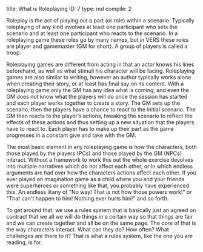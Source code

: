 title:          What is Roleplaying
ID:             7
type:           md
compile:        2


Roleplay is the act of playing out a part (or role) within a scenario. Typically roleplaying of any kind involves at least one participant who sets the scenario and at least one participant who reacts to the scenario. In a roleplaying game these roles go by many names, but in VERS these roles are player and gamemaster (GM for short). A group of players is called a troop.

Roleplaying games are different from acting in that an actor knows his lines beforehand, as well as what stimuli his character will be facing. Roleplaying games are also similar to writing, however an author typically works alone when creating their story, or at least has final say on its content. With a roleplaying game only the GM has any idea what is coming, and even the GM does not know what the players will do once the session has started and each player works together to create a story. The GM sets up the scenario, then the players have a chance to react to the initial scenario. The GM then reacts to the player’s actions, tweaking the scenario to reflect the effects of these actions and thus setting up a new situation that the players have to react to. Each player has to make up their part as the game progresses in a constant give and take with the GM.

The most basic element in any roleplaying game is how the characters, both those played by the players (PCs) and those played by the GM (NPCs) interact. Without a framework to work this out the whole exercise devolves into multiple narratives which do not affect each other, or in which endless arguments are had over how the characters actions affect each other. If you ever played an imagination game as a child where you and your friends were superheroes or something like that, you probably have experienced this. An endless litany of "No way! That is not how those powers work!" or "That can't happen to him! Nothing ever hurts him!" and so forth.

To get around that, we use a rules system that is basically just an agreed on contract that we all we will do things in a certain way so that things are fair and we can create together and all be on the same page. The core of that is the way characters interact. What can they do? How often? What challenges are there to it? That is what a rules system, like the one you are reading, is for.